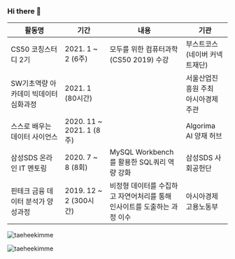 ### Hi there 👋

<!--
**taeheekimme/taeheekimme** is a ✨ _special_ ✨ repository because its `README.md` (this file) appears on your GitHub profile.

Here are some ideas to get you started:

- 🔭 I’m currently working on ...
- 🌱 I’m currently learning ...
- 👯 I’m looking to collaborate on ...
- 🤔 I’m looking for help with ...
- 💬 Ask me about ...
- 📫 How to reach me: ...
- 😄 Pronouns: ...
- ⚡ Fun fact: ...
-->

| 활동명  | 기간  | 내용  | 기관  | 
|---|---|---|---|
| CS50 코칭스터디 2기  | 2021. 1 ~ 2 (6주)  | 모두를 위한 컴퓨터과학(CS50 2019) 수강  | 부스트코스 <br> (네이버 커넥트재단)  | 
| SW기초역량 아카데미 빅데이터 심화과정 | 2021. 1 (80시간)  |   | 서울산업진흥원 주최 <br>아시아경제 주관  | 
| 스스로 배우는 데이터 사이언스  | 2020. 11 ~ 2021. 1 (8주)  |   | Algorima  <br> AI 양재 허브  |
| 삼성SDS 온라인 IT 멘토링  |  2020. 7 ~ 8 (8회) | MySQL Workbench를 활용한 SQL쿼리 역량 강화  | 삼성SDS 사회공헌단  | 
| 핀테크 금융 데이터 분석가 양성과정 | 2019. 12 ~ 2 (300시간) | 비정형 데이터를 수집하고 자연어처리를 통해  <br>인사이트를 도출하는 과정 이수  | 아시아경제  <br>고용노동부  |




<p>  <img align = "center"src = "https://github-readme-stats.vercel.app/api?username=taeheekimme&show_icons=true&locale=en"alt = "taeheekimme"/> </ p>



<p align = "left"> <img src = "https://komarev.com/ghpvc/?username=taeheekimme&label=Profile%20views&color=0e75b6&style=flat"alt = "taeheekimme"/> </ p>



